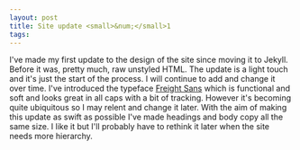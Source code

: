 ```yaml
---
layout: post
title: Site update <small>&num;</small>1
tags:
---
```


I've made my first update to the design of the site since moving it to Jekyll. Before it was, pretty much, raw unstyled HTML. The update is a light touch and it's just the start of the process. I will continue to add and change it over time. I've introduced the typeface [Freight Sans](https://typekit.com/fonts/freight-sans-pro) which is functional and soft and looks great in <span class="alpha" >all caps with a bit of tracking</span>. However it's becoming quite ubiquitous so I may relent and change it later.  With the aim of making this update as swift as possible I've made headings and body copy all the same size. I like it but I'll probably have to rethink it later when the site needs more hierarchy.
